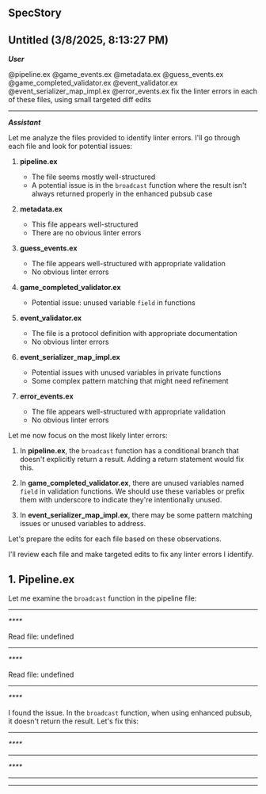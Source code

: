 ## SpecStory

## Untitled (3/8/2025, 8:13:27 PM)

_**User**_

@pipeline.ex @game_events.ex @metadata.ex @guess_events.ex @game_completed_validator.ex @event_validator.ex @event_serializer_map_impl.ex @error_events.ex fix the linter errors in each of these files, using small targeted diff edits

---

_**Assistant**_

<think>
Let me analyze the files provided to identify linter errors. I'll go through each file and look for potential issues:

1. **pipeline.ex**
   - The file seems mostly well-structured
   - A potential issue is in the `broadcast` function where the result isn't always returned properly in the enhanced pubsub case

2. **metadata.ex**
   - This file appears well-structured
   - There are no obvious linter errors

3. **guess_events.ex**
   - The file appears well-structured with appropriate validation
   - No obvious linter errors

4. **game_completed_validator.ex**
   - Potential issue: unused variable `field` in functions

5. **event_validator.ex**
   - The file is a protocol definition with appropriate documentation
   - No obvious linter errors

6. **event_serializer_map_impl.ex**
   - Potential issues with unused variables in private functions
   - Some complex pattern matching that might need refinement

7. **error_events.ex**
   - The file appears well-structured with appropriate validation
   - No obvious linter errors

Let me now focus on the most likely linter errors:

1. In **pipeline.ex**, the `broadcast` function has a conditional branch that doesn't explicitly return a result. Adding a return statement would fix this.

2. In **game_completed_validator.ex**, there are unused variables named `field` in validation functions. We should use these variables or prefix them with underscore to indicate they're intentionally unused.

3. In **event_serializer_map_impl.ex**, there may be some pattern matching issues or unused variables to address.

Let's prepare the edits for each file based on these observations.
</think>

I'll review each file and make targeted edits to fix any linter errors I identify.

## 1. Pipeline.ex

Let me examine the `broadcast` function in the pipeline file:

---

_****_

Read file: undefined

---

_****_

Read file: undefined

---

_****_

I found the issue. In the `broadcast` function, when using enhanced pubsub, it doesn't return the result. Let's fix this:

---

_****_



---

_****_



---



---

